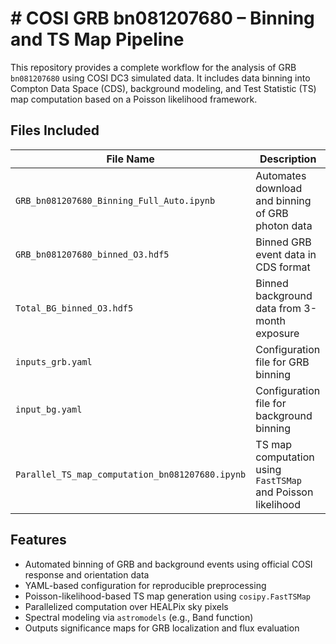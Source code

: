 # # COSI GRB bn081207680 – Binning and TS Map Pipeline

This repository provides a complete workflow for the analysis of GRB `bn081207680` using COSI DC3 simulated data. It includes data binning into Compton Data Space (CDS), background modeling, and Test Statistic (TS) map computation based on a Poisson likelihood framework.

## Files Included

| File Name                                      | Description |
|-----------------------------------------------|-------------|
| `GRB_bn081207680_Binning_Full_Auto.ipynb`     | Automates download and binning of GRB photon data |
| `GRB_bn081207680_binned_O3.hdf5`              | Binned GRB event data in CDS format |
| `Total_BG_binned_O3.hdf5`                     | Binned background data from 3-month exposure |
| `inputs_grb.yaml`                             | Configuration file for GRB binning |
| `input_bg.yaml`                               | Configuration file for background binning |
| `Parallel_TS_map_computation_bn081207680.ipynb` | TS map computation using `FastTSMap` and Poisson likelihood |

## Features

- Automated binning of GRB and background events using official COSI response and orientation data
- YAML-based configuration for reproducible preprocessing
- Poisson-likelihood-based TS map generation using `cosipy.FastTSMap`
- Parallelized computation over HEALPix sky pixels
- Spectral modeling via `astromodels` (e.g., Band function)
- Outputs significance maps for GRB localization and flux evaluation



